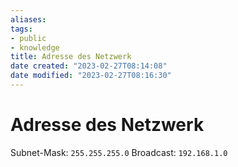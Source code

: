 ```yaml
---
aliases: 
tags:
- public
- knowledge
title: Adresse des Netzwerk
date created: "2023-02-27T08:14:08"
date modified: "2023-02-27T08:16:30"
---
```


# Adresse des Netzwerk

Subnet-Mask: `255.255.255.0`
Broadcast: `192.168.1.0`
